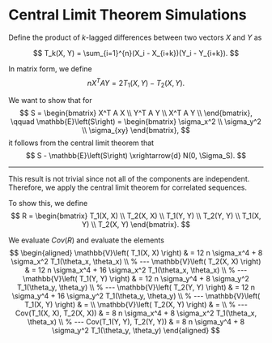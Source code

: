 # Central Limit Theorem Simulations

Define the product of $k$-lagged differences between two vectors $X$ and $Y$ as

$$
	T_k(X, Y) = \sum_{i=1}^{n}(X_i - X_{i+k})(Y_i - Y_{i+k}).
$$

In matrix form, we define
$$n X^T A Y = 2 T_1(X, Y) - T_2(X, Y). $$

We want to show that for
$$
	S =
	\begin{bmatrix}
		X^T A X \\
		Y^T A Y \\
		X^T A Y \\
	\end{bmatrix},
	\qquad
	\mathbb{E}\left(S\right) =
	\begin{bmatrix}
		\sigma_x^2 \\
		\sigma_y^2 \\
		\sigma_{xy}
	\end{bmatrix},
$$
it follows from the central limit theorem that
$$
	S - \mathbb{E}\left(S\right)
	\xrightarrow{d}
	N(0, \Sigma_S).
$$

---

This result is not trivial since not all of the components are independent. Therefore, we apply the central limit theorem for correlated sequences.

To show this, we define
$$
	R =
	\begin{bmatrix}
		T_1(X, X) \\
		T_2(X, X) \\
		T_1(Y, Y) \\
		T_2(Y, Y) \\
		T_1(X, Y) \\
		T_2(X, Y)
	\end{bmatrix}.
$$

We evaluate $Cov(R)$ and evaluate the elements
$$
	\begin{aligned}
		\mathbb{V}\left( T_1(X, X) \right)
		 & =
		12 n \sigma_x^4 +
		8 \sigma_x^2 T_1(\theta_x, \theta_x)  \\
		% ---
		\mathbb{V}\left( T_2(X, X) \right)
		 & =
		12 n \sigma_x^4 +
		16 \sigma_x^2 T_1(\theta_x, \theta_x) \\
		% ---
		\mathbb{V}\left( T_1(Y, Y) \right)
		 & =
		12 n \sigma_y^4 +
		8 \sigma_y^2 T_1(\theta_y, \theta_y)  \\
		% ---
		\mathbb{V}\left( T_2(Y, Y) \right)
		 & =
		12 n \sigma_y^4 +
		16 \sigma_y^2 T_1(\theta_y, \theta_y) \\
		% --- 
		\mathbb{V}\left( T_1(X, Y) \right)
		 & = \\
		\mathbb{V}\left( T_2(X, Y) \right)
		 & = \\
		% ---
		Cov(T_1(X, X), T_2(X, X))
		 & =
		8 n \sigma_x^4 +
		8 \sigma_x^2 T_1(\theta_x, \theta_x)  \\
		% ---
		Cov(T_1(Y, Y), T_2(Y, Y))
		 & =
		8 n \sigma_y^4 +
		8 \sigma_y^2 T_1(\theta_y, \theta_y)
	\end{aligned}
$$
